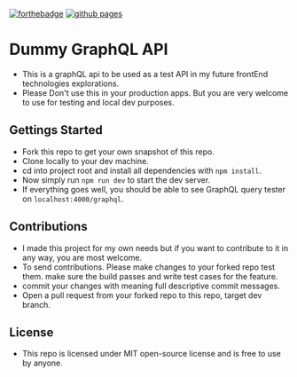 [![forthebadge](https://forthebadge.com/images/badges/built-with-love.svg)](https://forthebadge.com) [![github pages](https://github.com/MHFarooqui/libLookUp/actions/workflows/main.yml/badge.svg)](https://github.com/MHFarooqui/libLookUp/actions/workflows/main.yml)


# Dummy GraphQL API

* This is a graphQL api to be used as a test API in my future frontEnd technologies explorations.
* Please Don't use this in your production apps. But you are very welcome to use for testing and local dev purposes.

## Gettings Started

* Fork this repo to get your own snapshot of this repo.
* Clone locally to your dev machine.
* cd into project root and install all dependencies with `npm install`.
* Now simply run `npm run dev` to start the dev server.
* If everything goes well, you should be able to see GraphQL query tester on `localhost:4000/graphql`.

## Contributions

* I made this project for my own needs but if you want to contribute to it in any way, you are most welcome.
* To send contributions. Please make changes to your forked repo test them. make sure the build passes and write test cases for the feature.
* commit your changes with meaning full descriptive commit messages.
* Open a pull request from your forked repo to this repo, target dev branch.

## License

* This repo is licensed under MIT open-source license and is free to use by anyone.